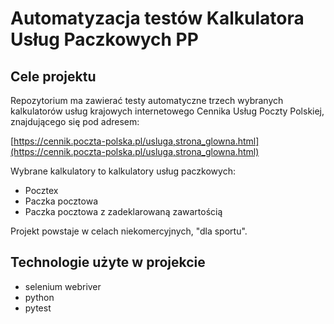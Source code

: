 # Automatyzacja testów Kalkulatora Usług Paczkowych PP

## Cele projektu
Repozytorium ma zawierać testy automatyczne trzech wybranych kalkulatorów usług krajowych internetowego Cennika Usług Poczty Polskiej, znajdującego się pod adresem:

[https://cennik.poczta-polska.pl/usluga,strona_glowna.html](https://cennik.poczta-polska.pl/usluga,strona_glowna.html)

Wybrane kalkulatory to kalkulatory usług paczkowych:
* Pocztex
* Paczka pocztowa
* Paczka pocztowa z zadeklarowaną zawartością

Projekt powstaje w celach niekomercyjnych, "dla sportu".

## Technologie użyte w projekcie

* selenium webriver
* python
* pytest